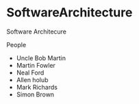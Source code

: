 # SoftwareArchitecture
Software Architecure

People

* Uncle Bob Martin
* Martin Fowler
* Neal Ford
* Allen holub
* Mark Richards
* Simon Brown


